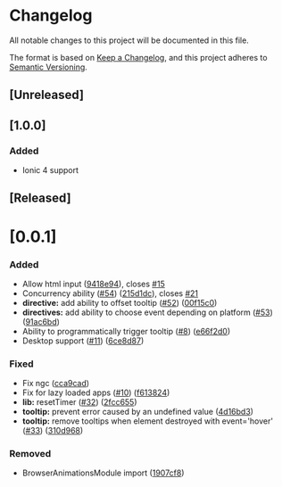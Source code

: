 # Changelog
All notable changes to this project will be documented in this file.

The format is based on [Keep a Changelog](https://keepachangelog.com/en/1.0.0/),
and this project adheres to [Semantic Versioning](https://semver.org/spec/v2.0.0.html).

## [Unreleased]

## [1.0.0]
### Added
* Ionic 4 support

## [Released]

# [0.0.1]
### Added
* Allow html input ([9418e94](https://github.com/zyra/ionic-tooltips/commit/9418e94)), closes [#15](https://github.com/zyra/ionic-tooltips/issues/15)
* Concurrency ability ([#54](https://github.com/zyra/ionic-tooltips/issues/54)) ([215d1dc](https://github.com/zyra/ionic-tooltips/commit/215d1dc)), closes [#21](https://github.com/zyra/ionic-tooltips/issues/21)
* **directive:** add ability to offset tooltip ([#52](https://github.com/zyra/ionic-tooltips/issues/52)) ([00f15c0](https://github.com/zyra/ionic-tooltips/commit/00f15c0))
* **directives:** add ability to choose event depending on platform ([#53](https://github.com/zyra/ionic-tooltips/issues/53)) ([91ac6bd](https://github.com/zyra/ionic-tooltips/commit/91ac6bd))
* Ability to programmatically trigger tooltip ([#8](https://github.com/zyra/ionic-tooltips/issues/8)) ([e66f2d0](https://github.com/zyra/ionic-tooltips/commit/e66f2d0))
* Desktop support ([#11](https://github.com/zyra/ionic-tooltips/issues/11)) ([6ce8d87](https://github.com/zyra/ionic-tooltips/commit/6ce8d87))

### Fixed
* Fix ngc ([cca9cad](https://github.com/zyra/ionic-tooltips/commit/cca9cad))
* Fix for lazy loaded apps ([#10](https://github.com/zyra/ionic-tooltips/issues/10)) ([f613824](https://github.com/zyra/ionic-tooltips/commit/f613824))
* **lib:** resetTimer ([#32](https://github.com/zyra/ionic-tooltips/issues/32)) ([2fcc655](https://github.com/zyra/ionic-tooltips/commit/2fcc655))
* **tooltip:** prevent error caused by an undefined value ([4d16bd3](https://github.com/zyra/ionic-tooltips/commit/4d16bd3))
* **tooltip:** remove tooltips when element destroyed with event='hover' ([#33](https://github.com/zyra/ionic-tooltips/issues/33)) ([310d968](https://github.com/zyra/ionic-tooltips/commit/310d968))

### Removed
* BrowserAnimationsModule import ([1907cf8](https://github.com/zyra/ionic-tooltips/commit/1907cf8))
